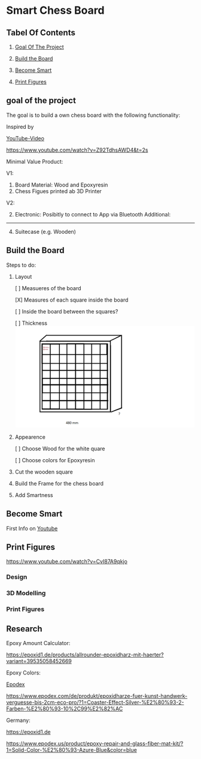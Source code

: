 # Smart Chess Board

## Tabel Of Contents
1. [Goal Of The Project](#goal-of-the-project)

2. [Build the Board](#build-the-board)

3. [Become Smart](#become-smart)

3. [Print Figures](#print-figures)

## goal of the project
The goal is to build a own chess board with the following functionality:

Inspired by

[YouTube-Video](https://youtube.com/shorts/w_YY8kvbV7I?si=iwk-sZpqzOtIxJl9)

https://www.youtube.com/watch?v=Z92TdhsAWD4&t=2s

Minimal Value Product:

V1:

1) Board Material: Wood and Epoxyresin
3) Chess Figues printed ab 3D Printer

V2:

2) Electronic: Posibitly to connect to App via Bluetooth
Additional:
________________________________________________________
4) Suitecase (e.g. Wooden)

## Build the Board

Steps to do:

1) Layout

   [ ] Measueres of the board

   [X] Measures of each square inside the board

   [ ] Inside the board between the squares?

   [ ] Thickness
   ![Measures](documentation/layout_chess_board.png)

2) Appearence

   [ ] Choose Wood for the white quare

   [ ] Choose colors for Epoxyresin

3) Cut the wooden square

4) Build the Frame for the chess board

5) Add Smartness

##  Become Smart

First Info on [Youtube](https://www.youtube.com/watch?time_continue=758&v=zD9cv4JiNfE&embeds_referring_euri=https%3A%2F%2Fwww.bing.com%2F&embeds_referring_origin=https%3A%2F%2Fwww.bing.com&source_ve_path=Mjg2NjY&feature=emb_logo)

## Print Figures
https://www.youtube.com/watch?v=CvI87A9qkjo
### Design

### 3D Modelling

### Print Figures


## Research
Epoxy Amount Calculator:

https://epoxid1.de/products/allrounder-epoxidharz-mit-haerter?variant=39535058452669

Epoxy Colors:

[Epodex](https://www.epodex.com/en/product/metallic-carbon-red-jet-black-epoxy-resin-for-surfaces/)

https://www.epodex.com/de/produkt/epoxidharze-fuer-kunst-handwerk-verguesse-bis-2cm-eco-pro/?1=Coaster-Effect-Silver-%E2%80%93-2-Farben-%E2%80%93-10%2C99%E2%82%AC

Germany:

https://epoxid1.de


https://www.epodex.us/product/epoxy-repair-and-glass-fiber-mat-kit/?1=Solid-Color-%E2%80%93-Azure-Blue&color=blue

